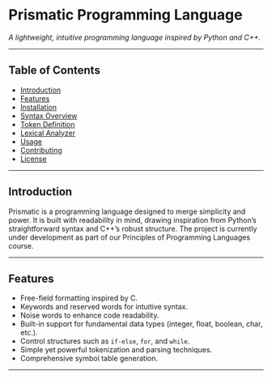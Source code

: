 # Prismatic Programming Language

*A lightweight, intuitive programming language inspired by Python and C++.*

---

## Table of Contents

- [Introduction](#introduction)
- [Features](#features)
- [Installation](#installation)
- [Syntax Overview](#syntax-overview)
- [Token Definition](#token-definition)
- [Lexical Analyzer](#lexical-analyzer)
- [Usage](#usage)
- [Contributing](#contributing)
- [License](#license)

---

## Introduction

Prismatic is a programming language designed to merge simplicity and power. It is built with readability in mind, drawing inspiration from Python’s straightforward syntax and C++’s robust structure. The project is currently under development as part of our Principles of Programming Languages course.

---

## Features

- Free-field formatting inspired by C.
- Keywords and reserved words for intuitive syntax.
- Noise words to enhance code readability.
- Built-in support for fundamental data types (integer, float, boolean, char, etc.).
- Control structures such as `if-else`, `for`, and `while`.
- Simple yet powerful tokenization and parsing techniques.
- Comprehensive symbol table generation.

---


